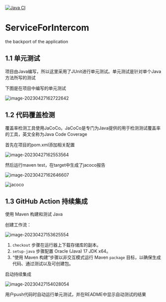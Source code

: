 [![Java CI](https://github.com/org-fullscore-intercom/ServiceForIntercom/actions/workflows/maven.yml/badge.svg)](https://github.com/org-fullscore-intercom/ServiceForIntercom/actions/workflows/maven.yml)
# ServiceForIntercom
the backport of the application
## 1.1 单元测试

项目由Java编写，所以这里采用了JUnit进行单元测试。单元测试是针对单个Java方法所写的测试

下图是在项目中编写的单元测试

![image-20230427162722642](https://cdn.jsdelivr.net/gh/Toreme/BlogImage@main/img/image-20230427162722642.png)

## 1.2 代码覆盖检测

覆盖率检测工具使用JaCoCo。JaCoCo是专门为Java提供的用于检测测试覆盖率的工具，英文全称为Java Code Coverage

首先在项目的pom.xml添加相关配置

![image-20230427162553564](https://cdn.jsdelivr.net/gh/Toreme/BlogImage@main/img/image-20230427162553564.png)

然后运行maven test，在target中生成了jacoco报告

![image-20230427162646607](https://cdn.jsdelivr.net/gh/Toreme/BlogImage@main/img/image-20230427162646607.png)

![jacoco](https://cdn.jsdelivr.net/gh/Toreme/BlogImage@main/img/jacoco.png)
## 1.3 GitHub Action 持续集成

使用 Maven 构建和测试 Java

创建工作流：

![image-20230427153625554](https://cdn.jsdelivr.net/gh/Toreme/BlogImage@main/img/image-20230427153625554.png)

1. `checkout` 步骤在运行器上下载存储库的副本。
2. `setup-java` 步骤配置 Oracle (Java) 17 JDK x64。
3. “使用 Maven 构建”步骤以非交互模式运行 Maven `package` 目标，以确保生成代码、通过测试以及可创建包。

启动持续集成

![image-20230427154028054](https://cdn.jsdelivr.net/gh/Toreme/BlogImage@main/img/image-20230427154028054.png)

用户push代码时自动运行单元测试，并在README中显示自动测试的结果

